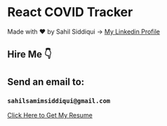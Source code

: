 # React COVID Tracker

Made with :heart: by Sahil Siddiqui -> [My Linkedin Profile](https://www.linkedin.com/in/sahil-siddiqui-8416b8195/)

## Hire Me 👇

## Send an email to:

### `sahilsamimsiddiqui@gmail.com`

[Click Here to Get My Resume](https://drive.google.com/file/d/14h1JBuAYo_Zbf35kWfgA22GQgvpJtmZJ/view?usp=sharing)
